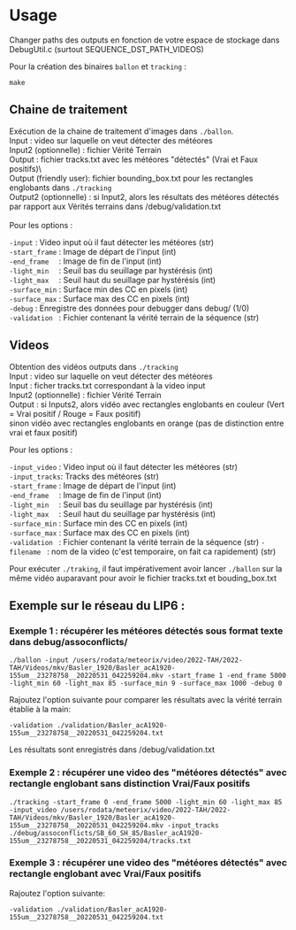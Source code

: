# Usage

Changer paths des outputs en fonction de votre espace de stockage dans DebugUtil.c (surtout SEQUENCE_DST_PATH_VIDEOS)

Pour la création des binaires `ballon` et `tracking` :

```shell
make
```

## Chaine de traitement

Exécution de la chaine de traitement d'images dans `./ballon`. \
Input :  video sur laquelle on veut détecter des météores \
Input2 (optionnelle) : fichier Vérité Terrain \
Output : fichier tracks.txt avec les météores "détectés" (Vrai et Faux positifs)\  
Output (friendly user): fichier bounding_box.txt pour les rectangles englobants dans `./tracking`   
Output2 (optionnelle) : si Input2, alors les résultats des météores détectés par rapport aux Vérités terrains dans /debug/validation.txt \
\
Pour les options : 

`-input`       : Video input où il faut détecter les météores (str)\
`-start_frame` : Image de départ de l'input (int)\
`-end_frame  ` : Image de fin  de l'input (int)\
`-light_min  ` : Seuil bas du seuillage par hystérésis (int)\
`-light_max  ` : Seuil haut du seuillage par hystérésis (int)\
`-surface_min` : Surface min des CC en pixels (int)\
`-surface_max` : Surface max des CC en pixels (int)\
`-debug`       : Enregistre des données pour debugger dans debug/ (1/0) \
`-validation ` : Fichier contenant la vérité terrain de la séquence (str)

## Videos

Obtention des vidéos outputs dans `./tracking` \
Input :  video sur laquelle on veut détecter des météores \
Input :  ficher tracks.txt correspondant à la video input \
Input2 (optionnelle) : fichier Vérité Terrain \
Output : si Inputs2, alors vidéo avec rectangles englobants en couleur (Vert = Vrai positif / Rouge = Faux positif) \
sinon vidéo avec rectangles englobants en orange (pas de distinction entre vrai et faux positif)

Pour les options : 

`-input_video` : Video input où il faut détecter les météores (str)\
`-input_tracks`: Tracks des météores (str)\
`-start_frame` : Image de départ de l'input (int)\
`-end_frame  ` : Image de fin  de l'input (int)\
`-light_min  ` : Seuil bas du seuillage par hystérésis (int)\
`-light_max  ` : Seuil haut du seuillage par hystérésis (int)\
`-surface_min` : Surface min des CC en pixels (int)\
`-surface_max` : Surface max des CC en pixels (int)\
`-validation ` : Fichier contenant la vérité terrain de la séquence (str)
`-filename `   : nom de la video (c'est temporaire, on fait ca rapidement) (str)

Pour exécuter `./traking`, il faut impérativement avoir lancer `./ballon` sur la même vidéo auparavant pour avoir le fichier tracks.txt et bouding_box.txt


## Exemple sur le réseau du LIP6 : 



### Exemple 1 : récupérer les météores détectés sous format texte dans debug/assoconflicts/

```shell
./ballon -input /users/rodata/meteorix/video/2022-TAH/2022-TAH/Videos/mkv/Basler_1920/Basler_acA1920-155um__23278758__20220531_042259204.mkv -start_frame 1 -end_frame 5000 -light_min 60 -light_max 85 -surface_min 9 -surface_max 1000 -debug 0 
```

Rajoutez l'option suivante pour comparer les résultats avec la vérité terrain établie à la main:
```shell
-validation ./validation/Basler_acA1920-155um__23278758__20220531_042259204.txt
```

Les résultats sont enregistrés dans /debug/validation.txt

### Exemple 2 : récupérer une video des "météores détectés" avec rectangle englobant sans distinction Vrai/Faux positifs

```shell
./tracking -start_frame 0 -end_frame 5000 -light_min 60 -light_max 85 -input_video /users/rodata/meteorix/video/2022-TAH/2022-TAH/Videos/mkv/Basler_1920/Basler_acA1920-155um__23278758__20220531_042259204.mkv -input_tracks ./debug/assoconflicts/SB_60_SH_85/Basler_acA1920-155um__23278758__20220531_042259204/tracks.txt
 ```

### Exemple 3 : récupérer une video des "météores détectés" avec rectangle englobant avec Vrai/Faux positifs

Rajoutez l'option suivante:
```shell
-validation ./validation/Basler_acA1920-155um__23278758__20220531_042259204.txt
```